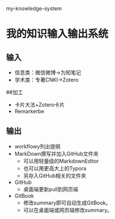 my-knowledge-system
# 我的知识输入输出系统
## 输入
* 信息类：微信微博→为知笔记
* 学术类：专著CNKI→Zotero

##加工
* 卡片大法+Zotero卡片
* Remarkerbe

## 输出
* workflowy列出提纲
* MarkDown撰写并加入GitHub文件夹
  * 可以用轻量级的MarkdownEditor
  * 也可以用更高大上的Typora
  * 另存入GitHub相关的文件夹
* GitHub
  * 桌面端更新pull到网页端
* GitBook
  * 修改summary即可自动生成GitBook。
  * 可以在桌面端或网页端修改summary。

